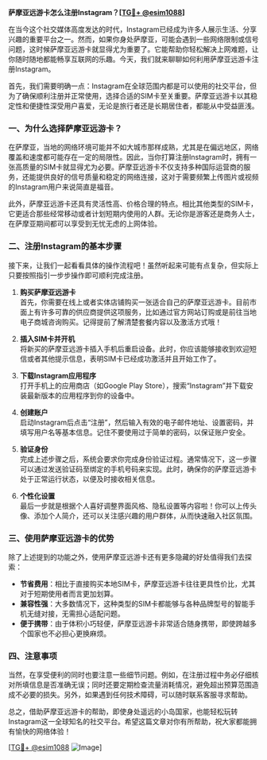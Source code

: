 **萨摩亚远游卡怎么注册Instagram？[[TG💪+ @esim1088](https://t.me/s/esim1088)]**

在当今这个社交媒体高度发达的时代，Instagram已经成为许多人展示生活、分享兴趣的重要平台之一。然而，如果你身处萨摩亚，可能会遇到一些网络限制或信号问题，这时候萨摩亚远游卡就显得尤为重要了。它能帮助你轻松解决上网难题，让你随时随地都能畅享互联网的乐趣。今天，我们就来聊聊如何利用萨摩亚远游卡注册Instagram。

首先，我们需要明确一点：Instagram在全球范围内都是可以使用的社交平台，但为了确保顺利注册并正常使用，选择合适的SIM卡至关重要。萨摩亚远游卡以其稳定性和便捷性深受用户喜爱，无论是旅行者还是长期居住者，都能从中受益匪浅。

### 一、为什么选择萨摩亚远游卡？

在萨摩亚，当地的网络环境可能并不如大城市那样成熟，尤其是在偏远地区，网络覆盖和速度都可能存在一定的局限性。因此，当你打算注册Instagram时，拥有一张高质量的SIM卡就显得尤为必要。萨摩亚远游卡不仅支持多种国际运营商的服务，还能提供良好的信号质量和稳定的网络连接，这对于需要频繁上传图片或视频的Instagram用户来说简直是福音。

此外，萨摩亚远游卡还具有灵活性高、价格合理的特点。相比其他类型的SIM卡，它更适合那些经常移动或者计划短期内使用的人群。无论你是游客还是商务人士，在萨摩亚期间都可以享受到无忧无虑的上网体验。

### 二、注册Instagram的基本步骤

接下来，让我们一起看看具体的操作流程吧！虽然听起来可能有点复杂，但实际上只要按照指引一步步操作即可顺利完成注册。

1. **购买萨摩亚远游卡**  
   首先，你需要在线上或者实体店铺购买一张适合自己的萨摩亚远游卡。目前市面上有许多可靠的供应商提供这项服务，比如通过官方网站订购或是前往当地电子商城咨询购买。记得提前了解清楚套餐内容以及激活方式哦！

2. **插入SIM卡并开机**  
   将新买的萨摩亚远游卡插入手机后重启设备。此时，你应该能够接收到欢迎短信或者其他提示信息，表明SIM卡已经成功激活并且开始工作了。

3. **下载Instagram应用程序**  
   打开手机上的应用商店（如Google Play Store），搜索“Instagram”并下载安装最新版本的应用程序到你的设备中。

4. **创建账户**  
   启动Instagram后点击“注册”，然后输入有效的电子邮件地址、设置密码，并填写用户名等基本信息。记住不要使用过于简单的密码，以保证账户安全。

5. **验证身份**  
   完成上述步骤之后，系统会要求你完成身份验证过程。通常情况下，这一步骤可以通过发送验证码至绑定的手机号码来实现。此时，确保你的萨摩亚远游卡处于正常运行状态，以便及时接收相关信息。

6. **个性化设置**  
   最后一步就是根据个人喜好调整界面风格、隐私设置等内容啦！你可以上传头像、添加个人简介，还可以关注感兴趣的用户群体，从而快速融入社区氛围。

### 三、使用萨摩亚远游卡的优势

除了上述提到的功能之外，使用萨摩亚远游卡还有更多隐藏的好处值得我们去探索：

- **节省费用**：相比于直接购买本地SIM卡，萨摩亚远游卡往往更具性价比，尤其对于短期使用者而言更加划算。
- **兼容性强**：大多数情况下，这种类型的SIM卡都能够与各种品牌型号的智能手机无缝对接，无需担心适配问题。
- **便于携带**：由于体积小巧轻便，萨摩亚远游卡非常适合随身携带，即使跨越多个国家也不必担心更换麻烦。

### 四、注意事项

当然，在享受便利的同时也要注意一些细节问题。例如，在注册过程中务必仔细核对所填信息是否准确无误；同时还要定期检查流量消耗情况，避免超出预算范围造成不必要的损失。另外，如果遇到任何技术障碍，可以随时联系客服寻求帮助。

总之，借助萨摩亚远游卡的帮助，即使身处遥远的小岛国家，也能轻松玩转Instagram这一全球知名的社交平台。希望这篇文章对你有所帮助，祝大家都能拥有愉快的网络体验！

[[TG💪+ @esim1088](https://t.me/s/esim1088) ![Image](https://i.postimg.cc/4NQfJmqS/Snipaste-2025-05-13-00-14-12.png)]